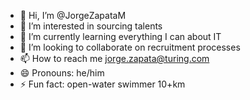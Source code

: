 - 👋 Hi, I’m @JorgeZapataM
- 👀 I’m interested in sourcing talents
- 🌱 I’m currently learning everything I can about IT
- 💞️ I’m looking to collaborate on recruitment processes
- 📫 How to reach me jorge.zapata@turing.com
- 😄 Pronouns: he/him
- ⚡ Fun fact: open-water swimmer 10+km 

<!---
JorgeZapataM/JorgeZapataM is a ✨ special ✨ repository because its `README.md` (this file) appears on your GitHub profile.
You can click the Preview link to take a look at your changes.
--->
